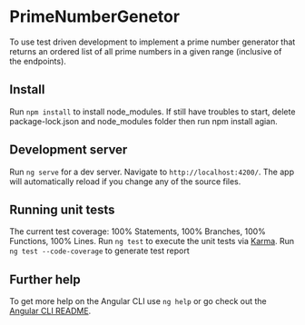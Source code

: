 # PrimeNumberGenetor

To use test driven development to implement a prime number generator that
returns an ordered list of all prime numbers in a given range (inclusive of the endpoints).

## Install

Run `npm install` to install node_modules.
If still have troubles to start, delete package-lock.json and node_modules folder then run npm install agian.

## Development server

Run `ng serve` for a dev server. Navigate to `http://localhost:4200/`. The app will automatically reload if you change any of the source files.

## Running unit tests
The current test coverage: 100% Statements, 100% Branches, 100% Functions, 100% Lines.
Run `ng test` to execute the unit tests via [Karma](https://karma-runner.github.io).
Run ` ng test --code-coverage` to generate test report

 

## Further help

To get more help on the Angular CLI use `ng help` or go check out the [Angular CLI README](https://github.com/angular/angular-cli/blob/master/README.md).
